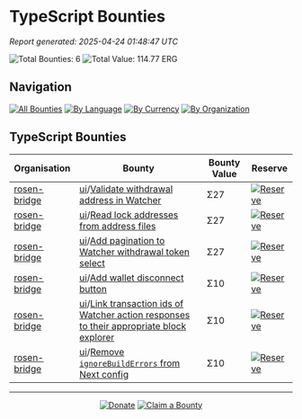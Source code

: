 <!-- GENERATED FILE - DO NOT EDIT DIRECTLY -->
<!-- Generated on: 2025-04-24 01:48:47 -->

# TypeScript Bounties

*Report generated: 2025-04-24 01:48:47 UTC*

![Total Bounties: 6](https://img.shields.io/badge/Total%20Bounties-6-blue) ![Total Value: 114.77 ERG](https://img.shields.io/badge/Total%20Value-114.77%20ERG-green)

## Navigation

[![All Bounties](https://img.shields.io/badge/All%20Bounties-100-blue)](../all.md) [![By Language](https://img.shields.io/badge/By%20Language-7-green)](../summary.md#languages) [![By Currency](https://img.shields.io/badge/By%20Currency-7-yellow)](../summary.md#currencies) [![By Organization](https://img.shields.io/badge/By%20Organization-9-orange)](../summary.md#projects)

## TypeScript Bounties

|Organisation|Bounty|Bounty Value|Reserve|
|---|---|---|---|
| [rosen-bridge](by_org/rosen-bridge.md) | [ui](https://github.com/rosen-bridge/ui)/[Validate withdrawal address in Watcher](https://github.com/rosen-bridge/ui/issues/13) | Σ27 | [![Reserve](https://img.shields.io/badge/-Reserve-brightgreen?style=flat-square)](https://github.com/ErgoDevs/Ergo-Bounties/new/main?filename=submissions/rosen-bridge-ui-13.json&value=%7B%0A%20%20%22contributor%22%3A%20%22YOUR_GITHUB_USERNAME%22%2C%0A%20%20%22wallet_address%22%3A%20%22YOUR_WALLET_ADDRESS%22%2C%0A%20%20%22contact_method%22%3A%20%22YOUR_CONTACT_INFO%22%2C%0A%20%20%22work_link%22%3A%20%22%22%2C%0A%20%20%22work_title%22%3A%20%22Validate%20withdrawal%20address%20in%20Watcher%22%2C%0A%20%20%22bounty_id%22%3A%20%22rosen-bridge/ui%2313%22%2C%0A%20%20%22original_issue_link%22%3A%20%22https%3A//github.com/rosen-bridge/ui/issues/13%22%2C%0A%20%20%22payment_currency%22%3A%20%22RSN%22%2C%0A%20%20%22bounty_value%22%3A%20500.0%2C%0A%20%20%22status%22%3A%20%22in-progress%22%2C%0A%20%20%22submission_date%22%3A%20%22%22%2C%0A%20%20%22expected_completion%22%3A%20%22YYYY-MM-DD%22%2C%0A%20%20%22description%22%3A%20%22I%20am%20working%20on%20this%20bounty%22%2C%0A%20%20%22review_notes%22%3A%20%22%22%2C%0A%20%20%22payment_tx_id%22%3A%20%22%22%2C%0A%20%20%22payment_date%22%3A%20%22%22%0A%7D&message=Claim%20Bounty%20rosen-bridge/ui%2313&description=I%20want%20to%20claim%20this%20bounty%20posted%20by%20mkermani144.%0A%0ABounty:%20Validate%20withdrawal%20address%20in%20Watcher) |
| [rosen-bridge](by_org/rosen-bridge.md) | [ui](https://github.com/rosen-bridge/ui)/[Read lock addresses from address files](https://github.com/rosen-bridge/ui/issues/11) | Σ27 | [![Reserve](https://img.shields.io/badge/-Reserve-brightgreen?style=flat-square)](https://github.com/ErgoDevs/Ergo-Bounties/new/main?filename=submissions/rosen-bridge-ui-11.json&value=%7B%0A%20%20%22contributor%22%3A%20%22YOUR_GITHUB_USERNAME%22%2C%0A%20%20%22wallet_address%22%3A%20%22YOUR_WALLET_ADDRESS%22%2C%0A%20%20%22contact_method%22%3A%20%22YOUR_CONTACT_INFO%22%2C%0A%20%20%22work_link%22%3A%20%22%22%2C%0A%20%20%22work_title%22%3A%20%22Read%20lock%20addresses%20from%20address%20files%22%2C%0A%20%20%22bounty_id%22%3A%20%22rosen-bridge/ui%2311%22%2C%0A%20%20%22original_issue_link%22%3A%20%22https%3A//github.com/rosen-bridge/ui/issues/11%22%2C%0A%20%20%22payment_currency%22%3A%20%22RSN%22%2C%0A%20%20%22bounty_value%22%3A%20500.0%2C%0A%20%20%22status%22%3A%20%22in-progress%22%2C%0A%20%20%22submission_date%22%3A%20%22%22%2C%0A%20%20%22expected_completion%22%3A%20%22YYYY-MM-DD%22%2C%0A%20%20%22description%22%3A%20%22I%20am%20working%20on%20this%20bounty%22%2C%0A%20%20%22review_notes%22%3A%20%22%22%2C%0A%20%20%22payment_tx_id%22%3A%20%22%22%2C%0A%20%20%22payment_date%22%3A%20%22%22%0A%7D&message=Claim%20Bounty%20rosen-bridge/ui%2311&description=I%20want%20to%20claim%20this%20bounty%20posted%20by%20mkermani144.%0A%0ABounty:%20Read%20lock%20addresses%20from%20address%20files) |
| [rosen-bridge](by_org/rosen-bridge.md) | [ui](https://github.com/rosen-bridge/ui)/[Add pagination to Watcher withdrawal token select](https://github.com/rosen-bridge/ui/issues/10) | Σ27 | [![Reserve](https://img.shields.io/badge/-Reserve-brightgreen?style=flat-square)](https://github.com/ErgoDevs/Ergo-Bounties/new/main?filename=submissions/rosen-bridge-ui-10.json&value=%7B%0A%20%20%22contributor%22%3A%20%22YOUR_GITHUB_USERNAME%22%2C%0A%20%20%22wallet_address%22%3A%20%22YOUR_WALLET_ADDRESS%22%2C%0A%20%20%22contact_method%22%3A%20%22YOUR_CONTACT_INFO%22%2C%0A%20%20%22work_link%22%3A%20%22%22%2C%0A%20%20%22work_title%22%3A%20%22Add%20pagination%20to%20Watcher%20withdrawal%20token%20select%22%2C%0A%20%20%22bounty_id%22%3A%20%22rosen-bridge/ui%2310%22%2C%0A%20%20%22original_issue_link%22%3A%20%22https%3A//github.com/rosen-bridge/ui/issues/10%22%2C%0A%20%20%22payment_currency%22%3A%20%22RSN%22%2C%0A%20%20%22bounty_value%22%3A%20500.0%2C%0A%20%20%22status%22%3A%20%22in-progress%22%2C%0A%20%20%22submission_date%22%3A%20%22%22%2C%0A%20%20%22expected_completion%22%3A%20%22YYYY-MM-DD%22%2C%0A%20%20%22description%22%3A%20%22I%20am%20working%20on%20this%20bounty%22%2C%0A%20%20%22review_notes%22%3A%20%22%22%2C%0A%20%20%22payment_tx_id%22%3A%20%22%22%2C%0A%20%20%22payment_date%22%3A%20%22%22%0A%7D&message=Claim%20Bounty%20rosen-bridge/ui%2310&description=I%20want%20to%20claim%20this%20bounty%20posted%20by%20mkermani144.%0A%0ABounty:%20Add%20pagination%20to%20Watcher%20withdrawal%20token%20select) |
| [rosen-bridge](by_org/rosen-bridge.md) | [ui](https://github.com/rosen-bridge/ui)/[Add wallet disconnect button](https://github.com/rosen-bridge/ui/issues/12) | Σ10 | [![Reserve](https://img.shields.io/badge/-Reserve-brightgreen?style=flat-square)](https://github.com/ErgoDevs/Ergo-Bounties/new/main?filename=submissions/rosen-bridge-ui-12.json&value=%7B%0A%20%20%22contributor%22%3A%20%22YOUR_GITHUB_USERNAME%22%2C%0A%20%20%22wallet_address%22%3A%20%22YOUR_WALLET_ADDRESS%22%2C%0A%20%20%22contact_method%22%3A%20%22YOUR_CONTACT_INFO%22%2C%0A%20%20%22work_link%22%3A%20%22%22%2C%0A%20%20%22work_title%22%3A%20%22Add%20wallet%20disconnect%20button%22%2C%0A%20%20%22bounty_id%22%3A%20%22rosen-bridge/ui%2312%22%2C%0A%20%20%22original_issue_link%22%3A%20%22https%3A//github.com/rosen-bridge/ui/issues/12%22%2C%0A%20%20%22payment_currency%22%3A%20%22RSN%22%2C%0A%20%20%22bounty_value%22%3A%20200.0%2C%0A%20%20%22status%22%3A%20%22in-progress%22%2C%0A%20%20%22submission_date%22%3A%20%22%22%2C%0A%20%20%22expected_completion%22%3A%20%22YYYY-MM-DD%22%2C%0A%20%20%22description%22%3A%20%22I%20am%20working%20on%20this%20bounty%22%2C%0A%20%20%22review_notes%22%3A%20%22%22%2C%0A%20%20%22payment_tx_id%22%3A%20%22%22%2C%0A%20%20%22payment_date%22%3A%20%22%22%0A%7D&message=Claim%20Bounty%20rosen-bridge/ui%2312&description=I%20want%20to%20claim%20this%20bounty%20posted%20by%20mkermani144.%0A%0ABounty:%20Add%20wallet%20disconnect%20button) |
| [rosen-bridge](by_org/rosen-bridge.md) | [ui](https://github.com/rosen-bridge/ui)/[Link transaction ids of Watcher action responses to their appropriate block explorer](https://github.com/rosen-bridge/ui/issues/9) | Σ10 | [![Reserve](https://img.shields.io/badge/-Reserve-brightgreen?style=flat-square)](https://github.com/ErgoDevs/Ergo-Bounties/new/main?filename=submissions/rosen-bridge-ui-9.json&value=%7B%0A%20%20%22contributor%22%3A%20%22YOUR_GITHUB_USERNAME%22%2C%0A%20%20%22wallet_address%22%3A%20%22YOUR_WALLET_ADDRESS%22%2C%0A%20%20%22contact_method%22%3A%20%22YOUR_CONTACT_INFO%22%2C%0A%20%20%22work_link%22%3A%20%22%22%2C%0A%20%20%22work_title%22%3A%20%22Link%20transaction%20ids%20of%20Watcher%20action%20responses%20to%20their%20appropriate%20block%20explorer%22%2C%0A%20%20%22bounty_id%22%3A%20%22rosen-bridge/ui%239%22%2C%0A%20%20%22original_issue_link%22%3A%20%22https%3A//github.com/rosen-bridge/ui/issues/9%22%2C%0A%20%20%22payment_currency%22%3A%20%22RSN%22%2C%0A%20%20%22bounty_value%22%3A%20200.0%2C%0A%20%20%22status%22%3A%20%22in-progress%22%2C%0A%20%20%22submission_date%22%3A%20%22%22%2C%0A%20%20%22expected_completion%22%3A%20%22YYYY-MM-DD%22%2C%0A%20%20%22description%22%3A%20%22I%20am%20working%20on%20this%20bounty%22%2C%0A%20%20%22review_notes%22%3A%20%22%22%2C%0A%20%20%22payment_tx_id%22%3A%20%22%22%2C%0A%20%20%22payment_date%22%3A%20%22%22%0A%7D&message=Claim%20Bounty%20rosen-bridge/ui%239&description=I%20want%20to%20claim%20this%20bounty%20posted%20by%20mkermani144.%0A%0ABounty:%20Link%20transaction%20ids%20of%20Watcher%20action%20responses%20to%20their%20appropriate%20block%20explorer) |
| [rosen-bridge](by_org/rosen-bridge.md) | [ui](https://github.com/rosen-bridge/ui)/[Remove `ignoreBuildErrors` from Next config](https://github.com/rosen-bridge/ui/issues/8) | Σ10 | [![Reserve](https://img.shields.io/badge/-Reserve-brightgreen?style=flat-square)](https://github.com/ErgoDevs/Ergo-Bounties/new/main?filename=submissions/rosen-bridge-ui-8.json&value=%7B%0A%20%20%22contributor%22%3A%20%22YOUR_GITHUB_USERNAME%22%2C%0A%20%20%22wallet_address%22%3A%20%22YOUR_WALLET_ADDRESS%22%2C%0A%20%20%22contact_method%22%3A%20%22YOUR_CONTACT_INFO%22%2C%0A%20%20%22work_link%22%3A%20%22%22%2C%0A%20%20%22work_title%22%3A%20%22Remove%20%60ignoreBuildErrors%60%20from%20Next%20config%22%2C%0A%20%20%22bounty_id%22%3A%20%22rosen-bridge/ui%238%22%2C%0A%20%20%22original_issue_link%22%3A%20%22https%3A//github.com/rosen-bridge/ui/issues/8%22%2C%0A%20%20%22payment_currency%22%3A%20%22RSN%22%2C%0A%20%20%22bounty_value%22%3A%20200.0%2C%0A%20%20%22status%22%3A%20%22in-progress%22%2C%0A%20%20%22submission_date%22%3A%20%22%22%2C%0A%20%20%22expected_completion%22%3A%20%22YYYY-MM-DD%22%2C%0A%20%20%22description%22%3A%20%22I%20am%20working%20on%20this%20bounty%22%2C%0A%20%20%22review_notes%22%3A%20%22%22%2C%0A%20%20%22payment_tx_id%22%3A%20%22%22%2C%0A%20%20%22payment_date%22%3A%20%22%22%0A%7D&message=Claim%20Bounty%20rosen-bridge/ui%238&description=I%20want%20to%20claim%20this%20bounty%20posted%20by%20mkermani144.%0A%0ABounty:%20Remove%20%60ignoreBuildErrors%60%20from%20Next%20config) |


---

<div align="center">
  <p>
    <a href="../../docs/donate.md"><img src="https://img.shields.io/badge/❤️%20Donate-F44336" alt="Donate"></a>
    <a href="../../docs/bounty-submission-guide.md#reserving-a-bounty"><img src="https://img.shields.io/badge/🔒%20How%20To%20Claim-4CAF50" alt="Claim a Bounty"></a>
  </p>
</div>


<!-- END OF GENERATED CONTENT -->
